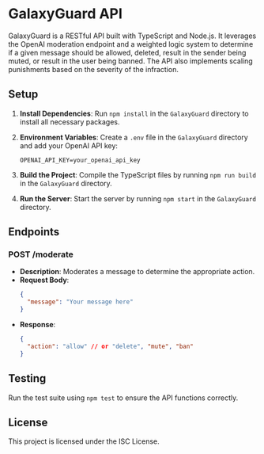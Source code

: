 # GalaxyGuard API

GalaxyGuard is a RESTful API built with TypeScript and Node.js. It leverages the OpenAI moderation endpoint and a weighted logic system to determine if a given message should be allowed, deleted, result in the sender being muted, or result in the user being banned. The API also implements scaling punishments based on the severity of the infraction.

## Setup

1. **Install Dependencies**: Run `npm install` in the `GalaxyGuard` directory to install all necessary packages.

2. **Environment Variables**: Create a `.env` file in the `GalaxyGuard` directory and add your OpenAI API key:
   ```
   OPENAI_API_KEY=your_openai_api_key
   ```

3. **Build the Project**: Compile the TypeScript files by running `npm run build` in the `GalaxyGuard` directory.

4. **Run the Server**: Start the server by running `npm start` in the `GalaxyGuard` directory.

## Endpoints

### POST /moderate

- **Description**: Moderates a message to determine the appropriate action.
- **Request Body**: 
  ```json
  {
    "message": "Your message here"
  }
  ```
- **Response**:
  ```json
  {
    "action": "allow" // or "delete", "mute", "ban"
  }
  ```

## Testing

Run the test suite using `npm test` to ensure the API functions correctly.

## License

This project is licensed under the ISC License.
